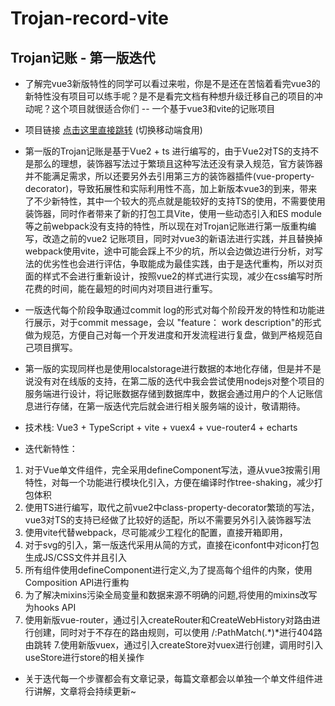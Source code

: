 # Trojan-record-vite

## Trojan记账 - 第一版迭代
- 了解完vue3新版特性的同学可以看过来啦，你是不是还在苦恼着看完vue3的新特性没有项目可以练手呢？是不是看完文档有种想升级迁移自己的项目的冲动呢？这个项目就很适合你们 -- 一个基于vue3和vite的记账项目

- 项目链接  [点击这里直接跳转](https://trojan0523.gitee.io/record_preview) (切换移动端食用)

- 第一版的Trojan记账是基于Vue2 + ts 进行编写的，由于Vue2对TS的支持不是那么的理想，装饰器写法过于繁琐且这种写法还没有录入规范，官方装饰器并不能满足需求，所以还要另外去引用第三方的装饰器插件(vue-property-decorator)，导致拓展性和实际利用性不高，加上新版本vue3的到来，带来了不少新特性，其中一个较大的亮点就是能较好的支持TS的使用，不需要使用装饰器，同时作者带来了新的打包工具Vite，使用一些动态引入和ES module等之前webpack没有支持的特性，所以现在对Trojan记账进行第一版重构编写，改造之前的vue2 记账项目，同时对vue3的新语法进行实践，并且替换掉webpack使用vite，途中可能会踩上不少的坑，所以会边做边进行分析，对写法的优劣性也会进行评估，争取能成为最佳实践，由于是迭代重构，所以对页面的样式不会进行重新设计，按照vue2的样式进行实现，减少在css编写时所花费的时间，能在最短的时间内对项目进行重写。

- 一版迭代每个阶段争取通过commit log的形式对每个阶段开发的特性和功能进行展示，对于commit message，会以 "feature： work description"的形式做为规范，方便自己对每一个开发进度和开发流程进行复盘，做到严格规范自己项目撰写。

- 第一版的实现同样也是使用localstorage进行数据的本地化存储，但是并不是说没有对在线版的支持，在第二版的迭代中我会尝试使用nodejs对整个项目的服务端进行设计，将记账数据存储到数据库中，数据会通过用户的个人记账信息进行存储，在第一版迭代完后就会进行相关服务端的设计，敬请期待。

- 技术栈: Vue3 + TypeScript + vite + vuex4 + vue-router4 + echarts

- 迭代新特性：
1. 对于Vue单文件组件，完全采用defineComponent写法，遵从vue3按需引用特性，对每一个功能进行模块化引入，方便在编译时作tree-shaking，减少打包体积
2. 使用TS进行编写，取代之前vue2中class-property-decorator繁琐的写法，vue3对TS的支持已经做了比较好的适配，所以不需要另外引入装饰器写法
3. 使用vite代替webpack，尽可能减少工程化的配置，直接开箱即用，
4. 对于svg的引入，第一版迭代采用从简的方式，直接在iconfont中对icon打包生成JS/CSS文件并且引入
5. 所有组件使用defineComponent进行定义,为了提高每个组件的内聚，使用Composition API进行重构
6. 为了解决mixins污染全局变量和数据来源不明确的问题,将使用的mixins改写为hooks API
6. 使用新版vue-router，通过引入createRouter和CreateWebHistory对路由进行创建，同时对于不存在的路由规则，可以使用 /:PathMatch(.*)*进行404路由跳转
7.使用新版vuex，通过引入createStore对vuex进行创建，调用时引入useStore进行store的相关操作

- 关于迭代每一个步骤都会有文章记录，每篇文章都会以单独一个单文件组件进行讲解，文章将会持续更新~

